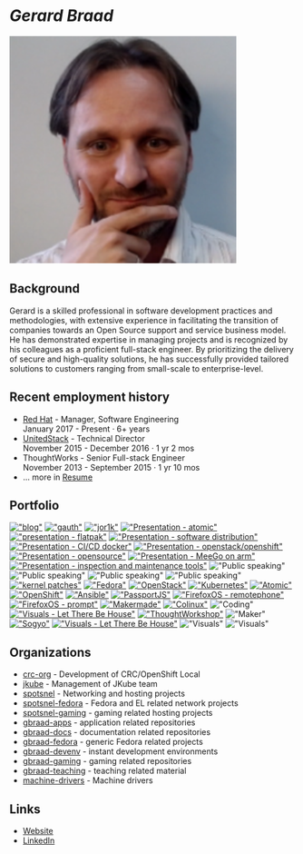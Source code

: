 # _**Gerard Braad**_


![header][assets header]


## Background

  Gerard is a skilled professional in software development practices and methodologies,
  with extensive experience in facilitating the transition of companies towards an Open
  Source support and service business model. He has demonstrated expertise in managing
  projects and is recognized by his colleagues as a proficient full-stack engineer. By
  prioritizing the delivery of secure and high-quality solutions, he has successfully
  provided tailored solutions to customers ranging from small-scale to enterprise-level.


## Recent employment history
  * [Red Hat][link redhat] - Manager, Software Engineering  
    January 2017 - Present · 6+ years
  * [UnitedStack][link ustack] - Technical Director  
    November 2015 - December 2016 · 1 yr 2 mos
  * ThoughtWorks - Senior Full-stack Engineer  
    November 2013 - September 2015 · 1 yr 10 mos
  * ... more in [Resume][link resume]


## Portfolio

[!["blog"](https://cdn.gbraad.nl/images/portfolio/blog-icon-small.png)](https://gbraad.nl/blog)
[!["gauth"](https://cdn.gbraad.nl/images/portfolio/apps1-small.png)](https://gauth.apps.gbraad.nl)
[!["jor1k"](https://cdn.gbraad.nl/images/portfolio/apps2-small.jpg)](https://s-macke.github.io/jor1k/demos/main.html)
[!["Presentation - atomic"](https://cdn.gbraad.nl/images/portfolio/slides7-small.png)](https://gbraad.nl/blog/presentation-atomic-fudcon-phnom-penh.html)
[!["presentation - flatpak"](https://cdn.gbraad.nl/images/portfolio/flatpak-small.png)](https://gbraad.nl/blog/flatpak-the-road-to-cicd-for-desktop-applications.html)
[!["Presentation - software distribution"](https://cdn.gbraad.nl/images/portfolio/software-distribution-small.png)](https://gbraad.nl/blog/software-distribution-for-a-new-era.html)
[!["Presentation - CI/CD docker"](https://cdn.gbraad.nl/images/portfolio/slides1-small.jpg)](https://speakerdeck.com/gbraad/cd-using-docker-to-achieve-consistent-development-and-deployment)
[!["Presentation - openstack/openshift"](https://cdn.gbraad.nl/images/portfolio/slides2-small.jpg)](https://speakerdeck.com/gbraad/f19-slidedeck-openstack-h-h-h-hhift-what-the)
[!["Presentation - opensource"](https://cdn.gbraad.nl/images/portfolio/slides3-small.jpg)](https://speakerdeck.com/gbraad/oss)
[!["Presentation - MeeGo on arm"](https://cdn.gbraad.nl/images/portfolio/slides4-small.jpg)](https://speakerdeck.com/gbraad/meego-on-arm)
[!["Presentation - inspection and maintenance tools"](https://cdn.gbraad.nl/images/portfolio/docs2-small.jpg)](https://gbraad.gitlab.io/tools-training/#/inspection-and-maintenance-tools)
!["Public speaking"](https://cdn.gbraad.nl/images/portfolio/public1-small.jpg)
!["Public speaking"](https://cdn.gbraad.nl/images/portfolio/public2-small.jpg)
!["Public speaking"](https://cdn.gbraad.nl/images/portfolio/public3-small.jpg)
!["Public speaking"](https://cdn.gbraad.nl/images/portfolio/public4-small.jpg)
[!["kernel patches"](https://cdn.gbraad.nl/images/portfolio/linux-tux-small.png)](https://patchwork.kernel.org/patch/1062542/)
[!["Fedora"](https://cdn.gbraad.nl/images/portfolio/project1-small.jpg)](https://fedoraproject.org/wiki/User:Gbraad)
[!["OpenStack"](https://cdn.gbraad.nl/images/portfolio/project2-small.jpg)](https://www.openstack.org/community/members/profile/49804)
[!["Kubernetes"](https://cdn.gbraad.nl/images/portfolio/kubernetes-small.jpg)](https://gbraad.nl/blog/tag/kubernetes.html)
[!["Atomic"](https://cdn.gbraad.nl/images/portfolio/atomic-logo-small.png)](https://gbraad.nl/blog/tag/atomic.html)
[!["OpenShift"](https://cdn.gbraad.nl/images/portfolio/openshift-small.png)](https://gbraad.nl/blog/tag/openshift.html)
[!["Ansible"](https://cdn.gbraad.nl/images/portfolio/ansible-small.png)](https://galaxy.ansible.com/gbraad/)
[!["PassportJS"](https://cdn.gbraad.nl/images/portfolio/passportjs-small.png)](https://github.com/gbraad/passport-saml-example)
[!["FirefoxOS - remotephone"](https://cdn.gbraad.nl/images/portfolio/remotephone-small.jpg)](https://github.com/gbraad/fxos-remotephone)
[!["FirefoxOS - prompt"](https://cdn.gbraad.nl/images/portfolio/prompt-small.jpg)](https://github.com/gbraad/FxOS-Prompt)
[!["Makermade"](https://cdn.gbraad.nl/images/portfolio/makermade-small.jpg)](https://github.com/makermade/)
[!["Colinux"](https://cdn.gbraad.nl/images/portfolio/coding2-small.jpg)](https://github.com/gbraad/colinux-images)
!["Coding"](https://cdn.gbraad.nl/images/portfolio/coding1-small.jpg)
[!["Visuals - Let There Be House"](https://cdn.gbraad.nl/images/portfolio/events1-small.jpg)](https://lettherebehouse.com)
[!["ThoughtWorkshop"](https://cdn.gbraad.nl/images/portfolio/bluetooth-small.jpg)](https://github.com/ThoughtWorkshop)
!["Maker"](https://cdn.gbraad.nl/images/portfolio/making1-small.jpg)
[!["Sogyo"](https://cdn.gbraad.nl/images/portfolio/visuals1-small.jpg)](https://sogyo.nl)
[!["Visuals - Let There Be House"](https://cdn.gbraad.nl/images/portfolio/visuals2-small.jpg)](https://lettherebehouse.com/)
!["Visuals"](https://cdn.gbraad.nl/images/portfolio/visuals3-small.jpg)
!["Visuals"](https://cdn.gbraad.nl/images/portfolio/visuals4-small.jpg)


## Organizations
  * [crc-org][link crcorg] - Development of CRC/OpenShift Local
  * [jkube][link jkube] - Management of JKube team
  * [spotsnel][link spotsnel] - Networking and hosting projects
  * [spotsnel-fedora][link ssfedora] - Fedora and EL related network projects
  * [spotsnel-gaming][link ssgaming] - gaming related hosting projects
  * [gbraad-apps][link apps] - application related repositories
  * [gbraad-docs][link docs] - documentation related repositories
  * [gbraad-fedora][link fedora] - generic Fedora related projects
  * [gbraad-devenv][link devenv] - instant development environments
  * [gbraad-gaming][link gaming] - gaming related repositories
  * [gbraad-teaching][link teaching] - teaching related material
  * [machine-drivers][link mcndrv] - Machine drivers


## Links 
  * [Website][personal website]
  * [LinkedIn][linkedin profile]


[personal photo]: https://avatars.githubusercontent.com/u/128299119?s=200&v=4 "Profile photo"
[assets header]: https://github.com/gbraad/gbraad/raw/master/assets/header.svg "Profile header"
[personal website]: http://gbraad.nl "Personal website"
[linkedin profile]: http://linkedin.com/in/gbraad/ "LinkedIn"
[link resume]: https://github.com/gbraad/resume/blob/master/resume.md#employment-history "Resume"
[link ustack]: https://github.com/gbraad-unitedstack "gbraad @ UnitedStack"
[link redhat]: https://github.com/gbraad-redhat "gbraad @ Red Hat"
[link fedora]: https://github.com/gbraad-fedora "gbraad @ fedora"
[link gaming]: https://github.com/gbraad-gaming "Gaming related"
[link apps]: https://github.com/gbraad-apps "Applications"
[link docs]: https://github.com/gbraad-docs "Documentation"
[link teaching]: https://github.com/gbraad-teaching "Teaching material"
[link devenv]: https://github.com/gbraad-devenv "Developer environments"
[link crcorg]: https://github.com/crc-org "CRC / OpenShift Local"
[link jkube]: https://github.com/jkubeio "JKube"
[link spotsnel]: https://github.com/spotsnel "SpotSnel"
[link ssfedora]: https://github.com/spotsnel-fedora "spotsnel @ Fedora"
[link ssgaming]: https://github.com/spotsnel-gaming "SpotSnel gaming"
[link mcndrv]: https://github.com/machine-drivers "Machine drivers"
